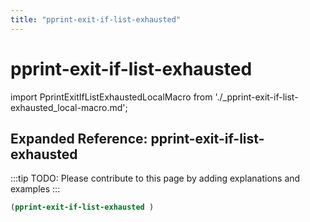 ```yaml
---
title: "pprint-exit-if-list-exhausted"
---
```


# pprint-exit-if-list-exhausted

import PprintExitIfListExhaustedLocalMacro from './_pprint-exit-if-list-exhausted_local-macro.md';

<PprintExitIfListExhaustedLocalMacro />

## Expanded Reference: pprint-exit-if-list-exhausted

:::tip
TODO: Please contribute to this page by adding explanations and examples
:::

```lisp
(pprint-exit-if-list-exhausted )
```
